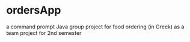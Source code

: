 # ordersApp
a command prompt Java group project for food ordering (in Greek) as a team project for 2nd semester
